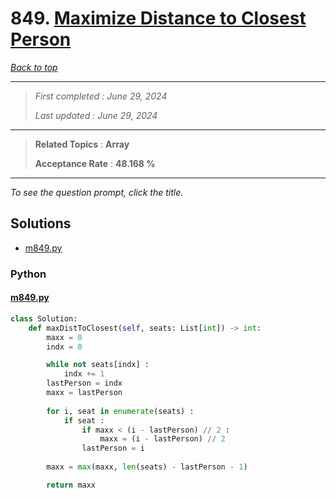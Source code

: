 # 849. [Maximize Distance to Closest Person](<https://leetcode.com/problems/maximize-distance-to-closest-person>)

*[Back to top](<../README.md>)*

------

> *First completed : June 29, 2024*
>
> *Last updated : June 29, 2024*


------

> **Related Topics** : **Array**
>
> **Acceptance Rate** : **48.168 %**


------

*To see the question prompt, click the title.*

## Solutions

- [m849.py](<../my-submissions/m849.py>)
### Python
#### [m849.py](<../my-submissions/m849.py>)
```Python
class Solution:
    def maxDistToClosest(self, seats: List[int]) -> int:
        maxx = 0
        indx = 0

        while not seats[indx] :
            indx += 1
        lastPerson = indx
        maxx = lastPerson
        
        for i, seat in enumerate(seats) :
            if seat :
                if maxx < (i - lastPerson) // 2 :
                    maxx = (i - lastPerson) // 2
                lastPerson = i
        
        maxx = max(maxx, len(seats) - lastPerson - 1)

        return maxx
```

